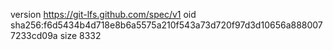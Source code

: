 version https://git-lfs.github.com/spec/v1
oid sha256:f6d5434b4d718e8b6a5575a210f543a73d720f97d3d10656a8880077233cd09a
size 8332

